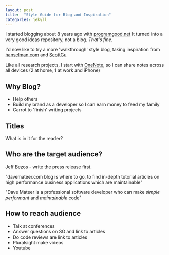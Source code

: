 ```yaml
---
layout: post
title:  "Style Guide for Blog and Inspiration"
categories: jekyll
---
```

I started blogging about 8 years ago with [programgood.net](http://www.programgood.net)  It turned into a very good ideas repository, not a blog.  *That's fine.*  
 
I'd now like to try a more 'walkthrough' style blog, taking inspiration from [hanselman.com](http://www.hanselman.com) and [ScottGu](http://weblogs.asp.net/scottgu/introducing-asp-net-5) 

Like all research projects, I start with [OneNote](https://www.onenote.com/), so I can share notes across all devices (2 at home, 1 at work and iPhone)

## Why Blog?
* Help others 
* Build my brand as a developer so I can earn money to feed my family
* Carrot to 'finish' writing projects

## Titles
What is in it for the reader?

## Who are the target audience?

Jeff Bezos - write the press release first.

"davemateer.com blog is where to go, to find in-depth tutorial articles on high performance business applications which are maintainable"

"Dave Mateer is a professional software developer who can make *simple* *performant* and *maintainable* code"

## How to reach audience

- Talk at conferences
- Answer questions on SO and link to articles
- Do code reviews are link to articles
- Pluralsight make videos
- Youtube


